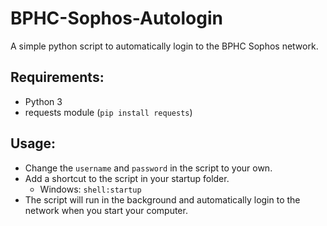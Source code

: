 # BPHC-Sophos-Autologin

A simple python script to automatically login to the BPHC Sophos network.

## Requirements:
- Python 3
- requests module (`pip install requests`)

## Usage:
- Change the `username` and `password` in the script to your own.
- Add a shortcut to the script in your startup folder.
    - Windows: `shell:startup`
- The script will run in the background and automatically login to the network when you start your computer.
